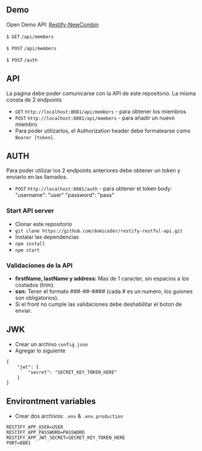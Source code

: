 
## Demo
Open Demo API: [Restify-NewCombin](https://restify-newcombin.herokuapp.com/)

```$ GET``` ```/api/members```

```$ POST``` ```/api/members```

```$ POST``` ```/auth```

## API
La pagina debe poder comunicarse con la API de este repositorio. La misma consta de 2 endpoints
* `GET` ```http://localhost:8081/api/members``` - para obtener los miembros
* `POST` ```http://localhost:8081/api/members``` - para añadir un nuevo miembro
* Para poder utilizarlos, el Authorization header debe formatearse como ```Bearer [token]```.

## AUTH
Para poder utilizar los 2 endpoints anteriores debe obtener un token y enviarlo en las llamados.
* `POST` ```http://localhost:8081/auth``` - para obtener el token
body:
  "username": "user"
  "password": "pass"

### Start API server
* Clonar este repositorio
* ```git clone https://github.com/domicoder/restify-restful-api.git```
* Instalar las dependencias
* ```npm install```
* ```npm start```

### Validaciones de la API
* **firstName, lastName y address:** Mas de 1 caracter, sin espacios a los costados (trim).
* **ssn:** Tener el formato ###-##-#### (cada # es un numero, los guiones son obligatorios).
* Si el front no cumple las validaciones debe deshabilitar el boton de enviar.

## JWK
* Crear un archivo ```config.json```
* Agregar lo siguiente
```
{
    "jwt": {
        "secret": "SECRET_KEY_TOKEN_HERE"
    }
}
```

## Environtment variables
* Crear dos archivos: ```.env``` & ```.env.production```
```
RESTIFY_APP_USER=USER
RESTIFY_APP_PASSWORD=PASSWORD
RESTIFY_APP_JWT_SECRET=SECRET_KEY_TOKEN_HERE
PORT=8081
```
